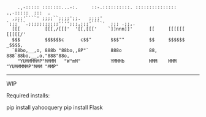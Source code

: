 ```
    .,-::::: :::::::...-:.     ::-.::::::::::. :::::::::::::::  .,-:::::  :::  .   
  ,;;;'````' ;;;;``;;;;';;.   ;;;;' `;;;```.;;;;;;;;;;;'''';;;,;;;'````'  ;;; .;;,.
  [[[         [[[,/[[['  '[[,[[['    `]]nnn]]'      [[     [[[[[[         [[[[[/'  
  $$$         $$$$$$c      c$$"       $$$""         $$     $$$$$$        _$$$$,    
  `88bo,__,o, 888b "88bo,,8P"`        888o          88,    888`88bo,__,o,"888"88o, 
    "YUMMMMMP"MMMM   "W"mM"           YMMMb         MMM    MMM  "YUMMMMMP"MMM "MMP"
```
-------------------------------------------------------------------------------------------------------------------------------------------------------------------------
WIP

Required installs:

pip install yahooquery
pip install Flask


